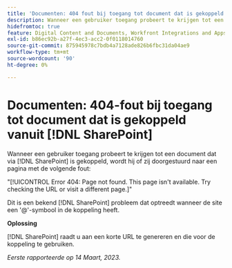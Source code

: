 ```yaml
---
title: 'Documenten: 404 fout bij toegang tot document dat is gekoppeld vanuit SharePoint'
description: Wanneer een gebruiker toegang probeert te krijgen tot een document dat is gekoppeld via SharePoint, wordt hij of zij doorgestuurd naar een pagina met een fout van 404.
hidefromtoc: true
feature: Digital Content and Documents, Workfront Integrations and Apps
exl-id: b86ec92b-a27f-4ec3-acc2-0f0118014760
source-git-commit: 875945978c7bdb4a7128ade826b6fbc31da04ae9
workflow-type: tm+mt
source-wordcount: '90'
ht-degree: 0%

---
```


# Documenten: 404-fout bij toegang tot document dat is gekoppeld vanuit [!DNL SharePoint]

<!--Requested article. This issue is on the WF and WFP TOCs.-->

Wanneer een gebruiker toegang probeert te krijgen tot een document dat via [!DNL SharePoint] is gekoppeld, wordt hij of zij doorgestuurd naar een pagina met de volgende fout:

&quot;[!UICONTROL Error 404: Page not found. This page isn't available. Try checking the URL or visit a different page.]&quot;

Dit is een bekend [!DNL SharePoint] probleem dat optreedt wanneer de site een &#39;@&#39;-symbool in de koppeling heeft.

**Oplossing**

[!DNL SharePoint] raadt u aan een korte URL te genereren en die voor de koppeling te gebruiken.

_Eerste rapporteerde op 14 Maart, 2023._
